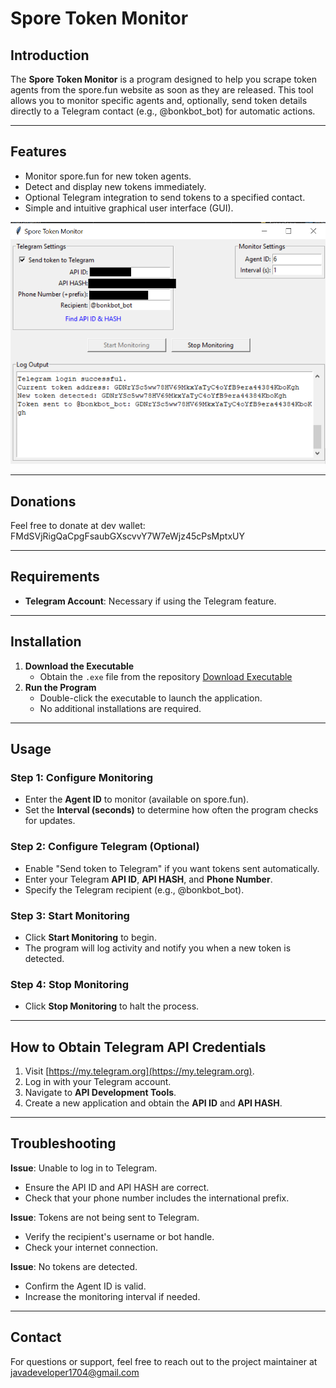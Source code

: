 # Spore Token Monitor

## Introduction
The **Spore Token Monitor** is a program designed to help you scrape token agents from the spore.fun website as soon as they are released. This tool allows you to monitor specific agents and, optionally, send token details directly to a Telegram contact (e.g., @bonkbot_bot) for automatic actions.

---

## Features
- Monitor spore.fun for new token agents.
- Detect and display new tokens immediately.
- Optional Telegram integration to send tokens to a specified contact.
- Simple and intuitive graphical user interface (GUI).
  
![Alt Text](./example.png)

---

## Donations
Feel free to donate at dev wallet: FMdSVjRigQaCpgFsaubGXscvvY7W7eWjz45cPsMptxUY

---

## Requirements
- **Telegram Account**: Necessary if using the Telegram feature.

---

## Installation
1. **Download the Executable**
   - Obtain the `.exe` file from the repository [Download Executable](./sporeScraper.exe)
2. **Run the Program**
   - Double-click the executable to launch the application.
   - No additional installations are required.

---

## Usage

### Step 1: Configure Monitoring
- Enter the **Agent ID** to monitor (available on spore.fun).
- Set the **Interval (seconds)** to determine how often the program checks for updates.

### Step 2: Configure Telegram (Optional)
- Enable "Send token to Telegram" if you want tokens sent automatically.
- Enter your Telegram **API ID**, **API HASH**, and **Phone Number**.
- Specify the Telegram recipient (e.g., @bonkbot_bot).

### Step 3: Start Monitoring
- Click **Start Monitoring** to begin.
- The program will log activity and notify you when a new token is detected.

### Step 4: Stop Monitoring
- Click **Stop Monitoring** to halt the process.

---

## How to Obtain Telegram API Credentials
1. Visit [https://my.telegram.org](https://my.telegram.org).
2. Log in with your Telegram account.
3. Navigate to **API Development Tools**.
4. Create a new application and obtain the **API ID** and **API HASH**.

---

## Troubleshooting

**Issue**: Unable to log in to Telegram.
- Ensure the API ID and API HASH are correct.
- Check that your phone number includes the international prefix.

**Issue**: Tokens are not being sent to Telegram.
- Verify the recipient's username or bot handle.
- Check your internet connection.

**Issue**: No tokens are detected.
- Confirm the Agent ID is valid.
- Increase the monitoring interval if needed.

---

## Contact
For questions or support, feel free to reach out to the project maintainer at javadeveloper1704@gmail.com
